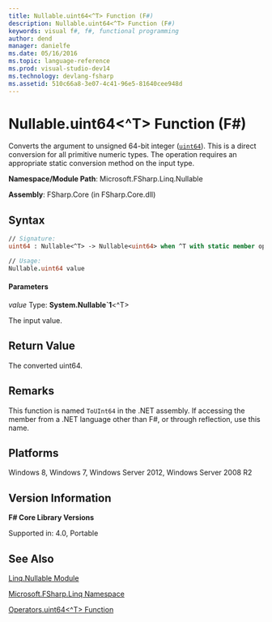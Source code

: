 ```yaml
---
title: Nullable.uint64<^T> Function (F#)
description: Nullable.uint64<^T> Function (F#)
keywords: visual f#, f#, functional programming
author: dend
manager: danielfe
ms.date: 05/16/2016
ms.topic: language-reference
ms.prod: visual-studio-dev14
ms.technology: devlang-fsharp
ms.assetid: 510c66a8-3e07-4c41-96e5-81640cee948d
---
```


# Nullable.uint64<^T> Function (F#)

Converts the argument to unsigned 64-bit integer ([`uint64`](https://msdn.microsoft.com/library/3c4f3a04-06eb-48aa-b38e-16646bda2f33)). This is a direct conversion for all primitive numeric types. The operation requires an appropriate static conversion method on the input type.

**Namespace/Module Path**: Microsoft.FSharp.Linq.Nullable

**Assembly**: FSharp.Core (in FSharp.Core.dll)


## Syntax

```fsharp
// Signature:
uint64 : Nullable<^T> -> Nullable<uint64> when ^T with static member op_Explicit and ^T : (new : unit ->  ^T) and ^T : struct and ^T :> ValueType

// Usage:
Nullable.uint64 value
```

#### Parameters
*value*
Type: **System.Nullable&#96;1**&lt;^T&gt;


The input value.

## Return Value
The converted uint64.

## Remarks
This function is named `ToUInt64` in the .NET assembly. If accessing the member from a .NET language other than F#, or through reflection, use this name.

## Platforms
Windows 8, Windows 7, Windows Server 2012, Windows Server 2008 R2

## Version Information
**F# Core Library Versions**

Supported in: 4.0, Portable

## See Also
[Linq.Nullable Module](Linq.Nullable-Module-%5BFSharp%5D.md)

[Microsoft.FSharp.Linq Namespace](Microsoft.FSharp.Linq-Namespace-%5BFSharp%5D.md)

[Operators.uint64&#60;^T&#62; Function](Operators.uint64%5B%5ET%5D-Function-%5BFSharp%5D.md)
